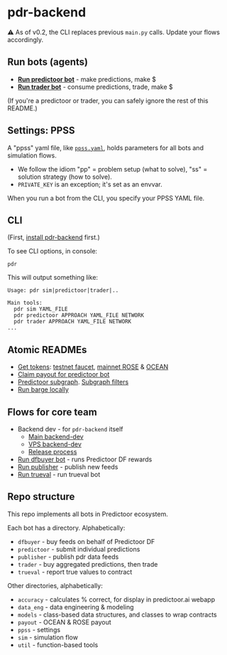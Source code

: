 <!--
Copyright 2023 Ocean Protocol Foundation
SPDX-License-Identifier: Apache-2.0
-->

# pdr-backend

⚠️ As of v0.2, the CLI replaces previous `main.py` calls. Update your flows accordingly.

## Run bots (agents)

- **[Run predictoor bot](READMEs/predictoor.md)** - make predictions, make $
- **[Run trader bot](READMEs/trader.md)** - consume predictions, trade, make $


(If you're a predictoor or trader, you can safely ignore the rest of this README.)

## Settings: PPSS

A "ppss" yaml file, like [`ppss.yaml`](ppss.yaml), holds parameters for all bots and simulation flows.
- We follow the idiom "pp" = problem setup (what to solve), "ss" = solution strategy (how to solve).
- `PRIVATE_KEY` is an exception; it's set as an envvar.

When you run a bot from the CLI, you specify your PPSS YAML file.

## CLI

(First, [install pdr-backend](READMEs/predictoor.md#install-pdr-backend-repo) first.)

To see CLI options, in console:
```console
pdr
```

This will output something like:
```text
Usage: pdr sim|predictoor|trader|..

Main tools:
  pdr sim YAML_FILE
  pdr predictoor APPROACH YAML_FILE NETWORK
  pdr trader APPROACH YAML_FILE NETWORK
...
```

## Atomic READMEs

- [Get tokens](READMEs/get-tokens.md): [testnet faucet](READMEs/testnet-faucet.md), [mainnet ROSE](READMEs/get-rose-on-sapphire.md) & [OCEAN](READMEs/get-ocean-on-sapphire.md)
- [Claim payout for predictoor bot](READMEs/payout.md)
- [Predictoor subgraph](READMEs/subgraph.md). [Subgraph filters](READMEs/filters.md)
- [Run barge locally](READMEs/barge.md)

## Flows for core team

- Backend dev - for `pdr-backend` itself
  - [Main backend-dev](READMEs/backend-dev.md)
  - [VPS backend-dev](READMEs/vps.md)
  - [Release process](READMEs/release-process.md)
- [Run dfbuyer bot](READMEs/dfbuyer.md) - runs Predictoor DF rewards
- [Run publisher](READMEs/publisher.md) - publish new feeds
- [Run trueval](READMEs/trueval.md) - run trueval bot

## Repo structure

This repo implements all bots in Predictoor ecosystem.

Each bot has a directory. Alphabetically:
- `dfbuyer` - buy feeds on behalf of Predictoor DF
- `predictoor` - submit individual predictions
- `publisher` - publish pdr data feeds
- `trader` - buy aggregated predictions, then trade
- `trueval` - report true values to contract

Other directories, alphabetically:
- `accuracy` - calculates % correct, for display in predictoor.ai webapp
- `data_eng` - data engineering & modeling
- `models` - class-based data structures, and classes to wrap contracts
- `payout` - OCEAN & ROSE payout
- `ppss` - settings
- `sim` - simulation flow
- `util` - function-based tools


